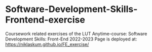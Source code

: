 # Software-Development-Skills-Frontend-exercise
Coursework related exercises of the LUT Anytime-course: Software Development Skills: Front-End 2022-2023
Page is deployed at: https://niklaskum.github.io/FE_exercise/
